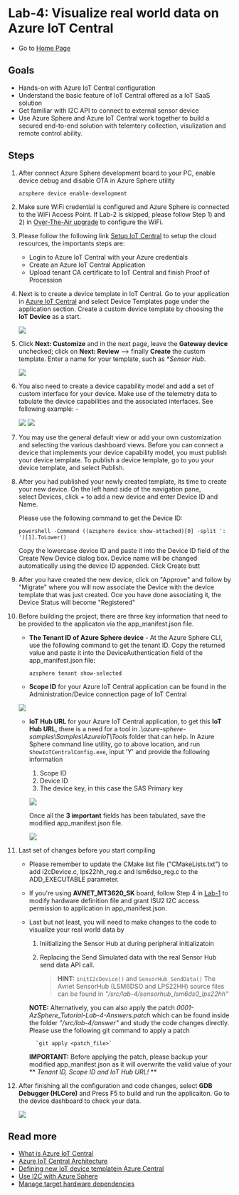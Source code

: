 # Lab-4: Visualize real world data on Azure IoT Central

- Go to [Home Page](../README.md)

## Goals

- Hands-on with Azure IoT Central configuration
- Understand the basic feature of IoT Central offered as a IoT SaaS solution
- Get familiar with I2C API to connect to external sensor device
- Use Azure Sphere and Azure IoT Central work together to build a secured end-to-end solution with telemtery collection, visulization and remote control ability.

## Steps

1. After connect Azure Sphere development board to your PC, enable device debug and disable OTA in Azure Sphere utility
   
   `azsphere device enable-development`

2. Make sure WiFi credential is configured and Azure Sphere is connected to the WiFi Access Point. If Lab-2 is skipped, please follow Step 1) and 2) in [Over-The-Air upgrade](lab-2.md) to configure the WiFi.
   
3. Please follow the following link [Setup IoT Central](https://docs.microsoft.com/en-us/azure-sphere/app-development/setup-iot-central) to setup the cloud resources, the importants steps are:
    
    - Login to Azure IoT Central with your Azure credentials
	- Create an Azure IoT Central Application
    - Upload tenant CA certificate to IoT Central and finish Proof of Procession

4. Next is to create a device template in IoT Central.  Go to your application in [Azure IoT Central](https://apps.azureiotcentral.com/) and select Device Templates page under the application section.  Create a custom device template by choosing the **IoT Device** as a start.  

	![](../img/lab-4/iotcentral_custom_template.png)

5. Click **Next: Customize** and in the next page, leave the **Gateway device** unchecked; click on **Next: Review** --> finally **Create** the custom template.  Enter a name for your template, such as **Sensor Hub*.

	![](../img/lab-4/iotcentral_custom_template_2.png)

6. You also need to create a device capability model and add a set of custom interface for your device.  Make use of the telemetry data to tabulate the device capabilities and the associated interfaces.  See following example: -

	![](../img/lab-4/iotcentral_capabilities_1.png)
	![](../img/lab-4/iotcentral_capabilities_2.png)

7.  You may use the general default view or add your own customization and selecting the various dashboard views. Before you can connect a device that implements your device capability model, you must publish your device template.  To publish a device template, go to you your device template, and select Publish.

8. After you had published your newly created template, its time to create your new device. On the left hand side of the navigation pane, select Devices, click + to add a new device and enter Device ID and Name. 

	Please use the following command to get the Device ID:

	`powershell -Command ((azsphere device show-attached)[0] -split ': ')[1].ToLower()`

	Copy the lowercase device ID and paste it into the Device ID field of the Create New Device dialog box. Device name will be changed automatically using the device ID appended. Click Create butt

9. After you have created the new device, click on "Approve" and follow by "Migrate" where you will now associate the Device with the device template that was just created. Oce you have done associating it, the Device Status will become "Registered"

   
10. Before building the project, there are three key information that need to be provided to the applicaton via the app_manifest.json file.
   
	- **The Tenant ID of Azure Sphere device** - At the Azure Sphere CLI, use the following command to get the tenant ID. Copy the returned value and paste it into the DeviceAuthentication field of the app_manifest.json file:

	   `azsphere tenant show-selected`
	   
	- **Scope ID** for your Azure IoT Central application can be found in the Administration/Device connection page of IoT Central

	![](../img/lab-4/iotcentral_admin_devconn.png)
		
	- **IoT Hub URL** for your Azure IoT Central application, to get this **IoT Hub URL**, there is a need for a tool in *.\azure-sphere-samples\Samples\AzureIoT\Tools* folder that can help. In Azure Sphere command line utility, go to above location, and run `ShowIoTCentralConfig.exe`, input 'Y' and provide the following information

		1. Scope ID
		2. Device ID
		3. The device key, in this case the SAS Primary key
		
		![](../img/lab-4/iotcentral_configtool.png)

		Once all the **3 important** fields has been tabulated, save the modified app_manifest.json file.

		![](../img/lab-4/iotcentral_manifest.png)

11. Last set of changes before you start compiling
	
	- Please remember to update the CMake list file ("CMakeLists.txt") to add i2cDevice.c, lps22hh_reg.c and lsm6dso_reg.c to the ADD_EXECUTABLE parameter. 
	- If you're using **AVNET_MT3620_SK** board, follow Step 4 in [Lab-1](Lab-1.md) to modify hardware definition file and grant ISU2 I2C access permission to application in app_manifest.json.  
	- Last but not least, you will need to make changes to the code to visualize your real world data by 
	
		1. Iniitializing the Sensor Hub at during peripheral initializatoin
		2. Replacing the Send Simulated data with the real Sensor Hub send data API call.
				
			> **HINT:** `initI2cDevice()` and  `SensorHub_SendData()` The Avnet SensorHub (LSM6DSO and LPS22HH) source files can be found in *"/src/lab-4/sensorhub_lsm6ds0_lps22hh"*
		
		**NOTE:** Alternatively, you can also apply the patch *0001-AzSphere_Tutorial-Lab-4-Answers.patch* which can be found inside the folder *"/src/lab-4/answer"* and study the code changes directly.  Please use the following git command to apply a patch
		
			`git apply <patch_file>`

		**IMPORTANT:** Before applying the patch, please backup your modified app_manifest.json as it will overwrite the valid value of your ** *Tenant ID, Scope ID and IoT Hub URL!*	**

12. After finishing all the configuration and code changes, select **GDB Debugger (HLCore)** and Press F5 to build and run the applicaiton. Go to the device dashboard to check your data.

    ![](../img/lab-4/SensorHub_Dashboard.png)
	

## Read more

- [What is Azure IoT Central](https://docs.microsoft.com/en-us/azure/iot-central/overview-iot-central)
- [Azure IoT Central Architecture](https://docs.microsoft.com/en-us/azure/iot-central/concepts-architecture)
- [Defining new IoT device templatein Azure Central](https://docs.microsoft.com/en-us/azure/iot-central/core/howto-set-up-template)
- [Use I2C with Azure Sphere](https://docs.microsoft.com/en-us/azure-sphere/app-development/i2c)
- [Manage target hardware dependencies](https://docs.microsoft.com/en-us/azure-sphere/app-development/manage-hardware-dependencies)


